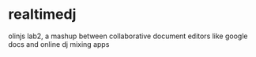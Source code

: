 # realtimedj
olinjs lab2, a mashup between collaborative document editors like google docs and online dj mixing apps
